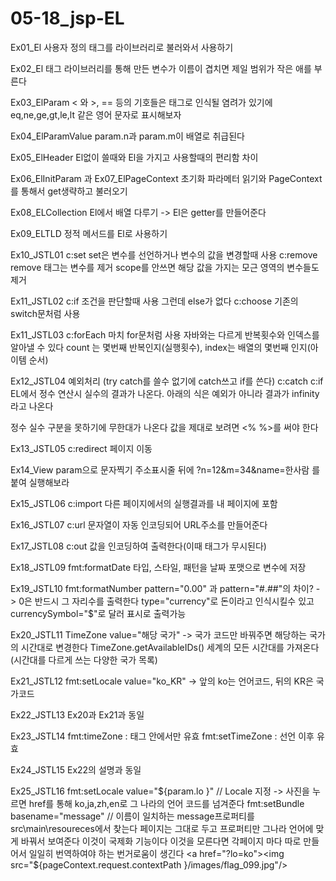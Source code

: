 # 05-18_jsp-EL
Ex01_El
사용자 정의 태그를 라이브러리로 불러와서 사용하기

Ex02_El
태그 라이브러리를 통해 만든 변수가 이름이 겹치면 제일 범위가 작은 애를 부른다

Ex03_ElParam
< 와 >, == 등의 기호들은 태그로 인식될 염려가 있기에 eq,ne,ge,gt,le,lt 같은 영어 문자로 표시해보자

Ex04_ElParamValue
param.n과 param.m이 배열로 취급된다

Ex05_ElHeader
El없이 쓸때와 El을 가지고 사용할때의 편리함 차이

Ex06_ElInitParam 과 Ex07_ElPageContext
초기화 파라메터 읽기와 PageContext를 통해서 get생략하고 불러오기

Ex08_ELCollection
El에서 배열 다루기 -> El은 getter를 만들어준다

Ex09_ELTLD
정적 메서드를 El로 사용하기

Ex10_JSTL01
c:set set은 변수를 선언하거나 변수의 값을 변경할때 사용
c:remove remove 태그는 변수를 제거
scope를 안쓰면 해당 값을 가지는 모근 영역의 변수들도 제거

Ex11_JSTL02
c:if 조건을 판단할때 사용 그런데 else가 없다
c:choose 기존의 switch문처럼 사용

Ex11_JSTL03
c:forEach 마치 for문처럼 사용
자바와는 다르게 반복횟수와 인덱스를 알아낼 수 있다
count 는 몇번째 반복인지(실행횟수), index는 배열의 몇번째 인지(아이템 순서)

Ex12_JSTL04
예외처리 (try catch를 쓸수 없기에 catch쓰고 if를 쓴다)
c:catch
c:if
EL에서 정수 연산시 실수의 결과가 나온다. 
아래의 식은 예외가 아니라 결과가 infinity라고 나온다

정수 실수 구분을 못하기에 무한대가 나온다 
값을 제대로 보려면 <% %>를 써야 한다


Ex13_JSTL05
c:redirect 페이지 이동

Ex14_View
param으로 문자찍기 
주소표시줄 뒤에 ?n=12&m=34&name=한사람 를 붙여 실행해보라

Ex15_JSTL06
c:import 다른 페이지에서의 실행결과를 내 페이지에 포함

Ex16_JSTL07
c:url 문자열이 자동 인코딩되어 URL주소를 만들어준다

Ex17_JSTL08
c:out 값을 인코딩하여 출력한다(이때 태그가 무시된다)

Ex18_JSTL09
fmt:formatDate 타입, 스타일, 패턴을 날짜 포맷으로 변수에 저장

Ex19_JSTL10
fmt:formatNumber
pattern="0.00" 과 pattern="#.##"의 차이? -> 0은 반드시 그 자리수를 출력한다
type="currency"로 돈이라고 인식시킬수 있고 currencySymbol="$"로 달러 표시로 출력가능

Ex20_JSTL11
TimeZone value="해당 국가"  -> 국가 코드만 바꿔주면 해당하는 국가의 시간대로 변경한다
TimeZone.getAvailableIDs() 세계의 모든 시간대를 가져온다(시간대를 다르게 쓰는 다양한 국가 목록)

Ex21_JSTL12
fmt:setLocale value="ko_KR" -> 앞의 ko는 언어코드, 뒤의 KR은 국가코드

Ex22_JSTL13
Ex20과 Ex21과 동일

Ex23_JSTL14
fmt:timeZone : 태그 안에서만 유효
fmt:setTimeZone : 선언 이후 유효

Ex24_JSTL15
Ex22의 설명과 동일

Ex25_JSTL16
fmt:setLocale value="${param.lo }" // Locale 지정 -> 사진을 누르면 href를 통해 ko,ja,zh,en로 그 나라의 언어 코드를 넘겨준다
fmt:setBundle basename="message" // 이름이 일치하는 message프로퍼티를 src\main\resoureces에서 찾는다
페이지는 그대로 두고 프로퍼티만 그나라 언어에 맞게 바꿔서 보여준다 
이것이 국제화 기능이다
이것을 모른다면 각페이지 마다 따로 만들어서 일일히 번역하여야 하는 번거로움이 생긴다
<a href="?lo=ko"><img src="${pageContext.request.contextPath }/images/flag_099.jpg"/></a>
